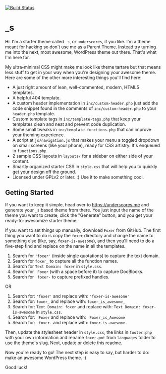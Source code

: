 [![Build Status](https://travis-ci.org/Automattic/_s.svg?branch=master)](https://travis-ci.org/Automattic/_s)

_s
===

Hi. I'm a starter theme called `_s`, or `underscores`, if you like. I'm a theme meant for hacking so don't use me as a Parent Theme. Instead try turning me into the next, most awesome, WordPress theme out there. That's what I'm here for.

My ultra-minimal CSS might make me look like theme tartare but that means less stuff to get in your way when you're designing your awesome theme. Here are some of the other more interesting things you'll find here:

* A just right amount of lean, well-commented, modern, HTML5 templates.
* A helpful 404 template.
* A custom header implementation in `inc/custom-header.php` just add the code snippet found in the comments of `inc/custom-header.php` to your `header.php` template.
* Custom template tags in `inc/template-tags.php` that keep your templates clean and neat and prevent code duplication.
* Some small tweaks in `inc/template-functions.php` that can improve your theming experience.
* A script at `js/navigation.js` that makes your menu a toggled dropdown on small screens (like your phone), ready for CSS artistry. It's enqueued in `functions.php`.
* 2 sample CSS layouts in `layouts/` for a sidebar on either side of your content.
* Smartly organized starter CSS in `style.css` that will help you to quickly get your design off the ground.
* Licensed under GPLv2 or later. :) Use it to make something cool.

Getting Started
---------------

If you want to keep it simple, head over to https://underscores.me and generate your `_s` based theme from there. You just input the name of the theme you want to create, click the "Generate" button, and you get your ready-to-awesomize starter theme.

If you want to set things up manually, download `Foxer` from GitHub. The first thing you want to do is copy the `foxer` directory and change the name to something else (like, say, `foxer-is-awesome`), and then you'll need to do a five-step find and replace on the name in all the templates.

1. Search for `'foxer'` (inside single quotations) to capture the text domain.
2. Search for `foxer_` to capture all the function names.
3. Search for `Text Domain: foxer` in `style.css`.
4. Search for <code>&nbsp;Foxer</code> (with a space before it) to capture DocBlocks.
5. Search for ` foxer-` to capture prefixed handles.

OR

1. Search for: `'foxer'` and replace with: `'foxer-is-awesome'`
2. Search for: `foxer_` and replace with: `foxer_is_awesome_`
3. Search for: `Text Domain: foxer` and replace with: `Text Domain: foxer-is-awesome` in `style.css`.
4. Search for: <code>&nbsp;Foxer</code> and replace with: <code>&nbsp;Foxer_is_Awesome</code>
5. Search for: ` foxer-` and replace with: `foxer-is-awesome-`

Then, update the stylesheet header in `style.css`, the links in `footer.php` with your own information and rename `foxer.pot` from `languages` folder to use the theme's slug. Next, update or delete this readme.

Now you're ready to go! The next step is easy to say, but harder to do: make an awesome WordPress theme. :)

Good luck!
